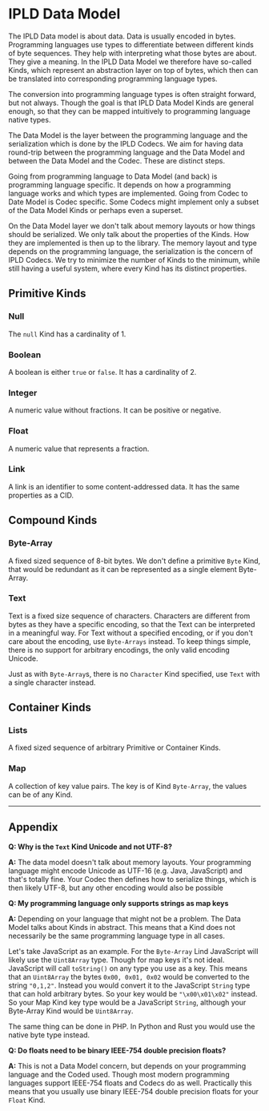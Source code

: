 IPLD Data Model
===============

The IPLD Data model is about data. Data is usually encoded in bytes. Programming languages use types to differentiate between different kinds of byte sequences. They help with interpreting what those bytes are about. They give a meaning. In the IPLD Data Model we therefore have so-called Kinds, which represent an abstraction layer on top of bytes, which then can be translated into corresponding programming language types.

The conversion into programming language types is often straight forward, but not always. Though the goal is that IPLD Data Model Kinds are general enough, so that they can be mapped intuitively to programming language native types.

The Data Model is the layer between the programming language and the serialization which is done by the IPLD Codecs. We aim for having data round-trip between the programming language and the Data Model and between the Data Model and the Codec. These are distinct steps.

Going from programming language to Data Model (and back) is programming language specific. It depends on how a programming language works and which types are implemented. Going from Codec to Date Model is Codec specific. Some Codecs might implement only a subset of the Data Model Kinds or perhaps even a superset.

On the Data Model layer we don't talk about memory layouts or how things should be serialized. We only talk about the properties of the Kinds. How they are implemented is then up to the library. The memory layout and type depends on the programming language, the serialization is the concern of IPLD Codecs. We try to minimize the number of Kinds to the minimum, while still having a useful system, where every Kind has its distinct properties.


Primitive Kinds
---------------

### Null

The `null` Kind has a cardinality of 1.


### Boolean

A boolean is either `true` or `false`. It has a cardinality of 2.


### Integer

A numeric value without fractions. It can be positive or negative.


### Float

A numeric value that represents a fraction.


### Link

A link is an identifier to some content-addressed data. It has the same properties as a CID.


Compound Kinds
--------------

### Byte-Array

A fixed sized sequence of 8-bit bytes. We don't define a primitive `Byte` Kind, that would be redundant as it can be represented as a single element Byte-Array.


### Text

Text is a fixed size sequence of characters. Characters are different from bytes as they have a specific encoding, so that the Text can be interpreted in a meaningful way. For Text without a specified encoding, or if you don't care about the encoding, use `Byte-Arrays` instead. To keep things simple, there is no support for arbitrary encodings, the only valid encoding Unicode.

Just as with `Byte-Array`s, there is no `Character` Kind specified, use `Text` with a single character instead.


Container Kinds
---------------

### Lists

A fixed sized sequence of arbitrary Primitive or Container Kinds.


### Map

A collection of key value pairs. The key is of Kind `Byte-Array`, the values can be of any Kind.

---

Appendix
--------

**Q: Why is the `Text` Kind Unicode and not UTF-8?**

**A:** The data model doesn't talk about memory layouts. Your programming language might encode Unicode as UTF-16 (e.g. Java, JavaScript) and that's totally fine. Your Codec then defines how to serialize things, which is then likely UTF-8, but any other encoding would also be possible


**Q: My programming language only supports strings as map keys**

**A:** Depending on your language that might not be a problem. The Data Model talks about Kinds in abstract. This means that a Kind does not necessarily be the same programming language type in all cases.

Let's take JavaScript as an example. For the `Byte-Array` Lind JavaScript will likely use the `Uint8Array` type. Though for map keys it's not ideal. JavaScript will call `toString()` on any type you use as a key. This means that an `Uint8Array` the bytes `0x00, 0x01, 0x02` would be converted to the string `"0,1,2"`. Instead you would convert it to the JavaScript `String` type that can hold arbitrary bytes. So your key would be `"\x00\x01\x02"` instead. So your Map Kind key type would be a JavaScript `String`, although your Byte-Array Kind would be `Uint8Array`.

The same thing can be done in PHP. In Python and Rust you would use the native byte type instead.


**Q: Do floats need to be binary IEEE-754 double precision floats?**

**A:** This is not a Data Model concern, but depends on your programming language and the Coded used. Though most modern programming languages support IEEE-754 floats and Codecs do as well. Practically this means that you usually use binary IEEE-754 double precision floats for your `Float` Kind.
